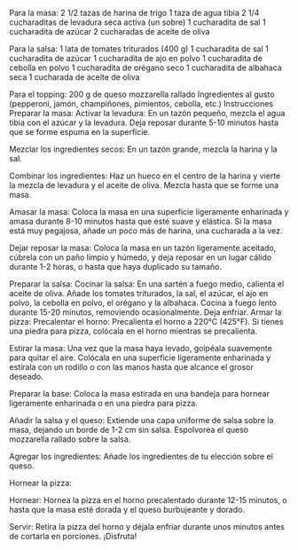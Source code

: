 Para la masa:
2 1/2 tazas de harina de trigo
1 taza de agua tibia
2 1/4 cucharaditas de levadura seca activa (un sobre)
1 cucharadita de sal
1 cucharadita de azúcar
2 cucharadas de aceite de oliva

Para la salsa:
1 lata de tomates triturados (400 g)
1 cucharadita de sal
1 cucharadita de azúcar
1 cucharadita de ajo en polvo
1 cucharadita de cebolla en polvo
1 cucharadita de orégano seco
1 cucharadita de albahaca seca
1 cucharada de aceite de oliva

Para el topping:
200 g de queso mozzarella rallado
Ingredientes al gusto (pepperoni, jamón, champiñones, pimientos, cebolla, etc.)
Instrucciones
Preparar la masa:
Activar la levadura: En un tazón pequeño, mezcla el agua tibia con el azúcar y la levadura. Deja reposar durante 5-10 minutos hasta que se forme espuma en la superficie.

Mezclar los ingredientes secos: En un tazón grande, mezcla la harina y la sal.

Combinar los ingredientes: Haz un hueco en el centro de la harina y vierte la mezcla de levadura y el aceite de oliva. Mezcla hasta que se forme una masa.

Amasar la masa: Coloca la masa en una superficie ligeramente enharinada y amasa durante 8-10 minutos hasta que esté suave y elástica. Si la masa está muy pegajosa, añade un poco más de harina, una cucharada a la vez.

Dejar reposar la masa: Coloca la masa en un tazón ligeramente aceitado, cúbrela con un paño limpio y húmedo, y deja reposar en un lugar cálido durante 1-2 horas, o hasta que haya duplicado su tamaño.


Preparar la salsa:
Cocinar la salsa: En una sartén a fuego medio, calienta el aceite de oliva. Añade los tomates triturados, la sal, el azúcar, el ajo en polvo, la cebolla en polvo, el orégano y la albahaca. Cocina a fuego lento durante 15-20 minutos, removiendo ocasionalmente. Deja enfriar.
Armar la pizza:
Precalentar el horno: Precalienta el horno a 220°C (425°F). Si tienes una piedra para pizza, colócala en el horno mientras se precalienta.

Estirar la masa: Una vez que la masa haya levado, golpéala suavemente para quitar el aire. Colócala en una superficie ligeramente enharinada y estírala con un rodillo o con las manos hasta que alcance el grosor deseado.

Preparar la base: Coloca la masa estirada en una bandeja para hornear ligeramente enharinada o en una piedra para pizza.

Añadir la salsa y el queso: Extiende una capa uniforme de salsa sobre la masa, dejando un borde de 1-2 cm sin salsa. Espolvorea el queso mozzarella rallado sobre la salsa.

Agregar los ingredientes: Añade los ingredientes de tu elección sobre el queso.

Hornear la pizza:

Hornear: Hornea la pizza en el horno precalentado durante 12-15 minutos, o hasta que la masa esté dorada y el queso burbujeante y dorado.

Servir: Retira la pizza del horno y déjala enfriar durante unos minutos antes de cortarla en porciones. ¡Disfruta!